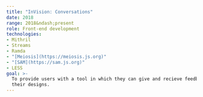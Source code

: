 ```yaml
---
title: "InVision: Conversations"
date: 2018
range: 2018&ndash;present
role: Front-end development
technologies:
- Mithril
- Streams
- Ramda
- "[Meiosis](https://meiosis.js.org)"
- "[SAM](https://sam.js.org)"
- LESS
goal: >-
  To provide users with a tool in which they can give and recieve feedback on
  their designs.
---
```

